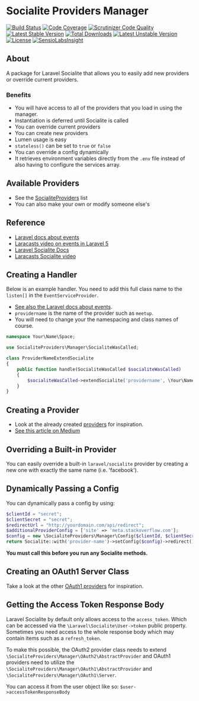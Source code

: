 # Socialite Providers Manager

[![Build Status](https://travis-ci.org/SocialiteProviders/Manager.svg)](https://travis-ci.org/SocialiteProviders/Manager) 
[![Code Coverage](https://scrutinizer-ci.com/g/SocialiteProviders/Manager/badges/coverage.png?b=master)](https://scrutinizer-ci.com/g/SocialiteProviders/Manager/?branch=master) 
[![Scrutinizer Code Quality](https://scrutinizer-ci.com/g/SocialiteProviders/Manager/badges/quality-score.png?b=master)](https://scrutinizer-ci.com/g/SocialiteProviders/Manager/?branch=master) 
[![Latest Stable Version](https://poser.pugx.org/socialiteproviders/manager/v/stable.svg)](https://packagist.org/packages/socialiteproviders/manager) 
[![Total Downloads](https://poser.pugx.org/socialiteproviders/manager/downloads.svg)](https://packagist.org/packages/socialiteproviders/manager) 
[![Latest Unstable Version](https://poser.pugx.org/socialiteproviders/manager/v/unstable.svg)](https://packagist.org/packages/socialiteproviders/manager) 
[![License](https://poser.pugx.org/socialiteproviders/manager/license.svg)](https://packagist.org/packages/socialiteproviders/manager) 
[![SensioLabsInsight](https://insight.sensiolabs.com/projects/ddb2f0df-6d85-431c-8e68-6164b08dd852/small.png)](https://insight.sensiolabs.com/projects/ddb2f0df-6d85-431c-8e68-6164b08dd852)

## About

A package for Laravel Socialite that allows you to easily add new providers or override current providers.  
  
### Benefits

* You will have access to all of the providers that you load in using the manager.
* Instantiation is deferred until Socialite is called
* You can override current providers
* You can create new providers
* Lumen usage is easy
* `stateless()` can be set to `true` or `false`
* You can override a config dynamically
* It retrieves environment variables directly from the `.env` file instead of also having to configure the services array.

## Available Providers

* See the [SocialiteProviders](https://socialiteproviders.netlify.app/) list
* You can also make your own or modify someone else's


## Reference

* [Laravel docs about events](https://laravel.com/docs/7.x/events)
* [Laracasts video on events in Laravel 5](https://laracasts.com/lessons/laravel-5-events)
* [Laravel Socialite Docs](https://github.com/laravel/socialite)  
* [Laracasts Socialite video](https://laracasts.com/series/whats-new-in-laravel-5/episodes/9)


## Creating a Handler

Below is an example handler.  You need to add this full class name to the `listen[]` in the `EventServiceProvider`.

* [See also the Laravel docs about events](https://laravel.com/docs/7.x/events).
* `providername` is the name of the provider such as `meetup`.
* You will need to change your the namespacing and class names of course.  


```php
namespace Your\Name\Space;

use SocialiteProviders\Manager\SocialiteWasCalled;

class ProviderNameExtendSocialite
{
    public function handle(SocialiteWasCalled $socialiteWasCalled)
    {
        $socialiteWasCalled->extendSocialite('providername', \Your\Name\Space\Provider::class);
    }
}
```


## Creating a Provider

* Look at the already created [providers](https://socialiteproviders.netlify.app/) for inspiration.
* [See this article on Medium](https://medium.com/@morrislaptop/adding-auth-providers-to-laravel-socialite-ca0335929e42)

## Overriding a Built-in Provider

You can easily override a built-in `laravel/socialite` provider by creating a new one with exactly the same name (i.e. 'facebook').


## Dynamically Passing a Config

You can dynamically pass a config by using:

```php
$clientId = "secret";
$clientSecret = "secret";
$redirectUrl = "http://yourdomain.com/api/redirect";
$additionalProviderConfig = ['site' => 'meta.stackoverflow.com'];
$config = new \SocialiteProviders\Manager\Config($clientId, $clientSecret, $redirectUrl, $additionalProviderConfig);
return Socialite::with('provider-name')->setConfig($config)->redirect();
```

**You must call this before you run any Socialite methods.**


## Creating an OAuth1 Server Class

Take a look at the other [OAuth1 providers](https://socialiteproviders.netlify.app/) for inspiration. 

## Getting the Access Token Response Body

Laravel Socialite by default only allows access to the `access_token`.  Which can be accessed 
via the `\Laravel\Socialite\User->token` public property.  Sometimes you need access to the whole response body which
may contain items such as a `refresh_token`.  

To make this possible, the OAuth2 provider class needs to extend `\SocialiteProviders\Manager\OAuth2\AbstractProvider` and 
OAuth1 providers need to utilize the `\SocialiteProviders\Manager\OAuth1\AbstractProvider` and `\SocialiteProviders\Manager\OAuth1\Server`.

You can access it from the user object like so: `$user->accessTokenResponseBody`
